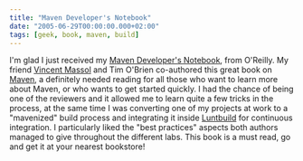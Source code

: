 ```yaml
---
title: "Maven Developer's Notebook"
date: "2005-06-29T00:00:00.000+02:00"
tags: [geek, book, maven, build]
---
```


I'm glad I just received my [Maven Developer's Notebook](http://mavenbook.xwiki.com/xwiki/bin/view/Main/Book), from O'Reilly. My friend [Vincent Massol](http://blogs.codehaus.org/people/vmassol/) and Tim O'Brien co-authored this great book on [Maven](http://maven.apache.org/), a definitely needed reading for all those who want to learn more about Maven, or who wants to get started quickly. I had the chance of being one of the reviewers and it allowed me to learn quite a few tricks in the process, at the same time I was converting one of my projects at work to a "mavenized" build process and integrating it inside [Luntbuild](http://www.pmease.com/luntbuild/) for continuous integration. I particularly liked the "best practices" aspects both authors managed to give throughout the different labs. This book is a must read, go and get it at your nearest bookstore!